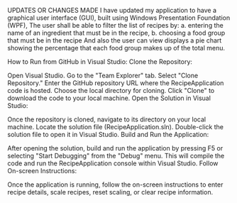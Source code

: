 UPDATES OR CHANGES MADE
I have updated my application to have a graphical user interface (GUI), built using  Windows Presentation Foundation (WPF), The user shall be able to filter the list of recipes by: 
a. entering the name of an ingredient that must be in the recipe, 
b. choosing a food group that must be in the recipe
And also the user can view displays a pie chart showing the percentage that each food group makes up of the total menu. 

How to Run from GitHub in Visual Studio: Clone the Repository:

Open Visual Studio.
Go to the "Team Explorer" tab.
Select "Clone Repository."
Enter the GitHub repository URL where the RecipeApplication code is hosted.
Choose the local directory for cloning.
Click "Clone" to download the code to your local machine.
Open the Solution in Visual Studio:

Once the repository is cloned, navigate to its directory on your local machine.
Locate the solution file (RecipeApplication.sln).
Double-click the solution file to open it in Visual Studio.
Build and Run the Application:

After opening the solution, build and run the application by pressing F5 or selecting "Start Debugging" from the "Debug" menu.
This will compile the code and run the RecipeApplication console within Visual Studio.
Follow On-screen Instructions:

Once the application is running, follow the on-screen instructions to enter recipe details, scale recipes, reset scaling, or clear recipe information.